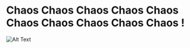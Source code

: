 # Chaos Chaos Chaos Chaos Chaos Chaos Chaos Chaos Chaos Chaos !
![Alt Text](https://github.com/PlayerFridei/PlayerFridei/chaos.gif)